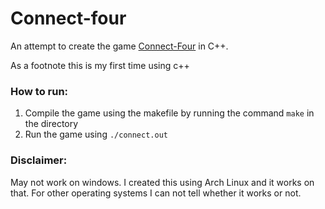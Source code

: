 # Connect-four

An attempt to create the game [Connect-Four](https://en.wikipedia.org/wiki/Connect_Four) in C++.

As a footnote this is my first time using c++

### How to run:

1. Compile the game using the makefile by running the command `make` in the directory
2. Run the game using `./connect.out`

### Disclaimer:

May not work on windows. I created this using Arch Linux and it works on that. For other operating systems I can not tell whether it works or not.
